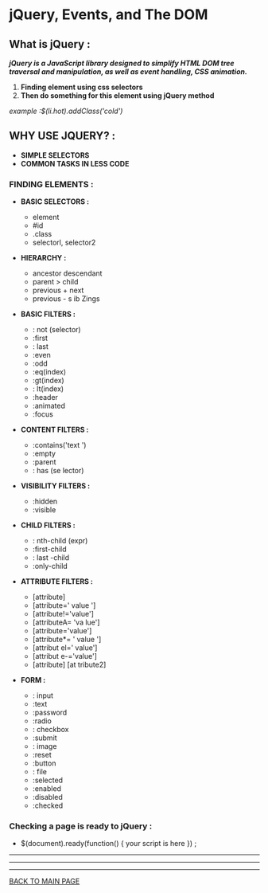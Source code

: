 # **jQuery, Events, and The DOM**

## **What is jQuery :**

***jQuery is a JavaScript library designed to simplify HTML DOM tree traversal and manipulation, as well as event handling, CSS animation.***

1. **Finding element using css selectors**
2. **Then do something for this element using jQuery method**

*example :$(li.hot).addClass('cold')*


## **WHY USE JQUERY? :**

* **SIMPLE SELECTORS**
* **COMMON TASKS IN LESS CODE** 

### **FINDING ELEMENTS  :**

* **BASIC SELECTORS :**  
  * element 
  * #id 
  * .class 
  * selectorl, selector2 

* **HIERARCHY :**
  * ancestor descendant 
  * parent > child 
  * previous + next 
  * previous - s ib Zings 

* **BASIC FILTERS :**
  * : not (selector) 
  * :first 
  * : last 
  * :even 
  * :odd 
  * :eq(index) 
  * :gt(index) 
  * : lt(index) 
  * :header 
  * :animated 
  * :focus   

* **CONTENT FILTERS :** 
  * :contains('text ') 
  * :empty 
  * :parent 
  * : has (se lector)   

* **VISIBILITY FILTERS :**
  * :hidden 
  * :visible   

* **CHILD FILTERS :**
  * : nth-child (expr) 
  * :first-child 
  * : last -child 
  * :only-child  

* **ATTRIBUTE FILTERS :**
  * [attribute] 
  * [attribute=' value '] 
  * [attribute!='value']  
  * [attributeA= 'va lue'] 
  * [attribute='value'] 
  * [attribute*= ' value '] 
  * [attribut el=' value'] 
  * [attribut e-='value'] 
  * [attribute] [at tribute2]   

* **FORM :** 
  * : input 
  * :text 
  * :password 
  * :radio 
  * : checkbox 
  * :submit 
  * : image 
  * :reset 
  * :button 
  * : file 
  * :selected 
  * :enabled 
  * :disabled 
  * :checked 

### **Checking a page is ready to jQuery :**
* $(document).ready(function() {
     your script is here 
}) ;




***
***
***
[BACK TO MAIN PAGE](https://github.com/farahalwahaibi/Reading-Notes/blob/main/README.md)

















